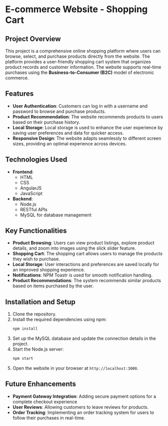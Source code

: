 
# E-commerce Website - Shopping Cart

## Project Overview

This project is a comprehensive online shopping platform where users can browse, select, and purchase products directly from the website. The platform provides a user-friendly shopping cart system that organizes product records and customer information. The website supports real-time purchases using the **Business-to-Consumer (B2C)** model of electronic commerce.

## Features
- **User Authentication**: Customers can log in with a username and password to browse and purchase products.
- **Product Recommendation**: The website recommends products to users based on their purchase history.
- **Local Storage**: Local storage is used to enhance the user experience by saving user preferences and data for quicker access.
- **Responsive Design**: The website adapts seamlessly to different screen sizes, providing an optimal experience across devices.

## Technologies Used
- **Frontend**:
  - HTML
  - CSS
  - AngularJS
  - JavaScript
- **Backend**:
  - Node.js
  - RESTful APIs
  - MySQL for database management

## Key Functionalities
- **Product Browsing**: Users can view product listings, explore product details, and zoom into images using the slick slider feature.
- **Shopping Cart**: The shopping cart allows users to manage the products they wish to purchase.
- **Local Storage**: User interactions and preferences are saved locally for an improved shopping experience.
- **Notifications**: NPM Toastr is used for smooth notification handling.
- **Product Recommendations**: The system recommends similar products based on items purchased by the user.

## Installation and Setup
1. Clone the repository.
2. Install the required dependencies using npm:
   ```bash
   npm install
   ```
3. Set up the MySQL database and update the connection details in the project.
4. Start the Node.js server:
   ```bash
   npm start
   ```
5. Open the website in your browser at `http://localhost:3000`.

## Future Enhancements
- **Payment Gateway Integration**: Adding secure payment options for a complete checkout experience
- **User Reviews**: Allowing customers to leave reviews for products.
- **Order Tracking**: Implementing an order tracking system for users to follow their purchases in real-time.

